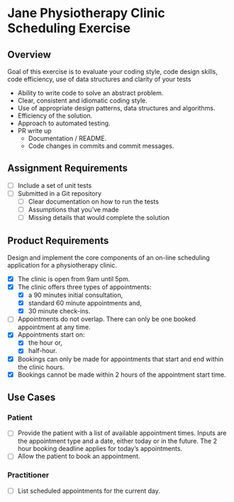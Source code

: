 # Jane Physiotherapy Clinic Scheduling Exercise

## Overview

Goal of this exercise is to evaluate your coding style, code design skills, code efficiency, use of data structures and clarity of your tests

- Ability to write code to solve an abstract problem.
- Clear, consistent and idiomatic coding style.
- Use of appropriate design patterns, data structures and algorithms.
- Efficiency of the solution.
- Approach to automated testing.
- PR write up
  - Documentation / README.
  - Code changes in commits and commit messages.

## Assignment Requirements

- [ ] Include a set of unit tests
- [ ] Submitted in a Git repository
    - [ ] Clear documentation on how to run the tests
    - [ ] Assumptions that you’ve made
    - [ ] Missing details that would complete the solution

## Product Requirements

Design and implement the core components of an on-line scheduling application for a physiotherapy clinic.

- [x] The clinic is open from 9am until 5pm.
- [x] The clinic offers three types of appointments:
  - [x] a 90 minutes initial consultation, 
  - [x] standard 60 minute appointments and,
  - [x] 30 minute check-ins.
- [ ] Appointments do not overlap. There can only be one booked appointment at any time.
- [x] Appointments start on:
  - [x] the hour or,
  - [x] half-hour.
- [x] Bookings can only be made for appointments that start and end within the clinic hours.
- [x] Bookings cannot be made within 2 hours of the appointment start time.

## Use Cases

### Patient

- [ ] Provide the patient with a list of available appointment times. Inputs are the appointment type and a date, either today or in the future. The 2 hour booking deadline applies for today’s appointments.
- [ ] Allow the patient to book an appointment.

### Practitioner

- [ ] List scheduled appointments for the current day.

